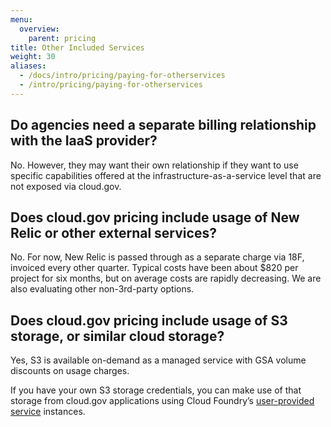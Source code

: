 ```yaml
---
menu:
  overview:
    parent: pricing
title: Other Included Services
weight: 30
aliases:
  - /docs/intro/pricing/paying-for-otherservices
  - /intro/pricing/paying-for-otherservices
---
```


## Do agencies need a separate billing relationship with the IaaS provider?

No. However, they may want their own relationship if they want to use specific capabilities offered at the infrastructure-as-a-service level that are not exposed via cloud.gov.

## Does cloud.gov pricing include usage of New Relic or other external services?

No. For now, New Relic is passed through as a separate charge via 18F, invoiced every other quarter. Typical costs have been about $820 per project for six months, but on average costs are rapidly decreasing. We are also evaluating other non-3rd-party options.

## Does cloud.gov pricing include usage of S3 storage, or similar cloud storage?

Yes, S3 is available on-demand as a managed service with GSA volume discounts on usage charges.

If you have your own S3 storage credentials, you can make use of that storage from cloud.gov applications using Cloud Foundry’s [user-provided service](https://docs.cloudfoundry.org/devguide/services/user-provided.html) instances.
